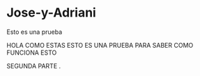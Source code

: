 # Jose-y-Adriani
Esto es una prueba


HOLA COMO ESTAS
ESTO ES UNA PRUEBA
PARA SABER COMO FUNCIONA ESTO

SEGUNDA PARTE
.
